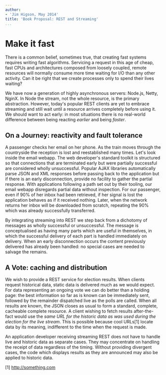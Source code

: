 ```yaml
---
author:
- 'Jim Higson, May 2014'
title: 'Book Proposal: REST and Streaming'
...
```


Make it fast
============

There is a common belief, sometimes true, that creating fast systems
requires writing fast algorithms. Servicing a request in this age of
cheap, fast CPUs and architectures composed from loosely coupled, remote
resources will normally consume more time waiting for I/O than any other
activity. Can it be right that we create processes only to spend their
lives waiting?

We have now a generation of highly asynchronous servers: Node.js, Netty,
NginX. In Node the stream, not the whole resource, is the primary
abstraction. However, today's popular REST clients are yet to embrace
streaming and still wait until a resource arrives completely before
using it. We should want to act early: in most situations there is no
real-world difference between being reacting *earlier* and being
*faster*.

On a Journey: reactivity and fault tolerance
--------------------------------------------

A passenger checks her email on her phone. As the train moves through
the countryside the reception is lost and reestablished many times.
Let's look inside the email webapp. The web developer's standard toolkit
is structured so that connections that are terminated early but were
partially successful are considered wholly unsuccessful. Popular AJAX
libraries automatically parse JSON and XML responses before passing back
to the application but if there is an early disconnection, provide no
facility to gather the partial response. With applications following a
path set out by their tooling, our email webapp disregards partial data
without inspection. For our passenger, even if 90% of her inbox had been
retrieved, if her signal is lost the application behaves as if it
received nothing. Later, when the network returns her inbox will be
downloaded from scratch, repeating the 90% which was already
successfully transferred.

By integrating streaming into REST we step back from a dichotomy of
messages as wholly successful or unsuccessful. The message is
conceptualised as having many parts which are useful in themselves, in
which the successful delivery of each part is handled immediately on
delivery. When an early disconnection occurs the content previously
delivered has already been handled: no special cases are needed to
salvage the remains.

A Vote: caching and distribution
--------------------------------

We wish to provide a REST service for election results.
When clients request historical data, static data is delivered
much as we would expect. For data representing an ongoing vote we can
do better than a holding page: the best information so far as is known
can be immediately sent, followed by the remainder dispatched
live as the polls are called. When
all results are known, the JSON closes as usual to
form a standard, complete, cacheable complete resource. A
client wishing to fetch results after-the-fact would use the *same URL for
the historic data as was used during the election for the live stream*.
This is possible because cool URLs[1] locate data by its meaning,
indifferent to the time when the request is made.

An application developer receiving streaming REST does not have to
handle live and historic data as separate cases. They may concentrate on
handling the receipt of data regardless of the timing. Without providing
divergent cases, the code which displays results as they are announced
may also be applied to historic data.

[1] http://something.com
